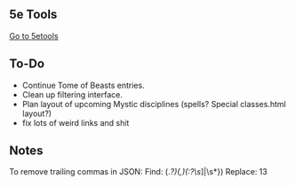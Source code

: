 ## 5e Tools
[Go to 5etools](https://olorun.github.io/5etools/5etools.html)

## To-Do
- Continue Tome of Beasts entries.
- Clean up filtering interface.
- Plan layout of upcoming Mystic disciplines (spells? Special classes.html layout?)
- fix lots of weird links and shit

## Notes
To remove trailing commas in JSON:
Find: (.*?)(,)(:?\s*]|\s*})
Replace: $1$3
